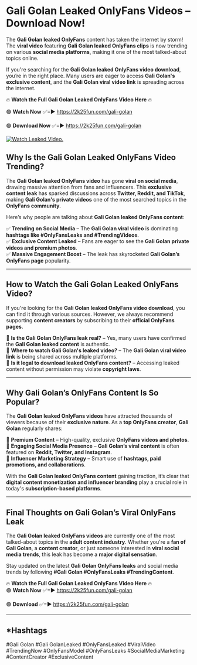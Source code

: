 # Gali Golan Leaked OnlyFans Videos – Download Now!

The **Gali Golan leaked OnlyFans** content has taken the internet by storm! The **viral video** featuring **Gali Golan leaked OnlyFans clips** is now trending on various **social media platforms**, making it one of the most talked-about topics online.  

If you're searching for the **Gali Golan leaked OnlyFans video download**, you’re in the right place. Many users are eager to access **Gali Golan's exclusive content**, and the **Gali Golan viral video link** is spreading across the internet.  

🔥 **Watch the Full Gali Golan Leaked OnlyFans Video Here** 🔥  

🟢 **Watch Now** ✅=► https://2k25fun.com/gali-golan

🟢 **Download Now** ✅=► https://2k25fun.com/gali-golan

[![Watch Leaked Video.](https://miro.medium.com/v2/resize:fit:828/format:webp/1*cilzJN44JGOrTw9NJCrNHA.gif "Watch Leaked Video")](https://2k25fun.com/gali-golan)

## **Why Is the Gali Golan Leaked OnlyFans Video Trending?**  

The **Gali Golan leaked OnlyFans video** has gone **viral on social media**, drawing massive attention from fans and influencers. This **exclusive content leak** has sparked discussions across **Twitter, Reddit, and TikTok**, making **Gali Golan's private videos** one of the most searched topics in the **OnlyFans community**.  

Here’s why people are talking about **Gali Golan leaked OnlyFans content**:  

✅ **Trending on Social Media** – The **Gali Golan viral video** is dominating **hashtags like #OnlyFansLeaks and #TrendingVideos**.  
✅ **Exclusive Content Leaked** – Fans are eager to see the **Gali Golan private videos and premium photos**.  
✅ **Massive Engagement Boost** – The leak has skyrocketed **Gali Golan’s OnlyFans page** popularity.  

---

## **How to Watch the Gali Golan Leaked OnlyFans Video?**  

If you're looking for the **Gali Golan leaked OnlyFans video download**, you can find it through various sources. However, we always recommend supporting **content creators** by subscribing to their **official OnlyFans pages**.  

🔹 **Is the Gali Golan OnlyFans leak real?** – Yes, many users have confirmed the **Gali Golan leaked content** is authentic.  
🔹 **Where to watch Gali Golan's leaked video?** – The **Gali Golan viral video link** is being shared across multiple platforms.  
🔹 **Is it legal to download leaked OnlyFans content?** – Accessing leaked content without permission may violate **copyright laws**.  

---

## **Why Gali Golan’s OnlyFans Content Is So Popular?**  

The **Gali Golan leaked OnlyFans videos** have attracted thousands of viewers because of their **exclusive nature**. As a **top OnlyFans creator**, **Gali Golan** regularly shares:  

📌 **Premium Content** – High-quality, exclusive **OnlyFans videos and photos**.  
📌 **Engaging Social Media Presence** – **Gali Golan’s viral content** is often featured on **Reddit, Twitter, and Instagram**.  
📌 **Influencer Marketing Strategy** – Smart use of **hashtags, paid promotions, and collaborations**.  

With the **Gali Golan leaked OnlyFans content** gaining traction, it’s clear that **digital content monetization and influencer branding** play a crucial role in today's **subscription-based platforms**.  

---

## **Final Thoughts on Gali Golan’s Viral OnlyFans Leak**  

The **Gali Golan leaked OnlyFans videos** are currently one of the most talked-about topics in the **adult content industry**. Whether you're a **fan of Gali Golan**, a **content creator**, or just someone interested in **viral social media trends**, this leak has become a **major digital sensation**.  

Stay updated on the latest **Gali Golan OnlyFans leaks** and social media trends by following **#Gali Golan #OnlyFansLeaks #TrendingContent**.  

🔥 **Watch the Full Gali Golan Leaked OnlyFans Video Here** 🔥  
🟢 **Watch Now** ✅=► https://2k25fun.com/gali-golan

🟢 **Download** ✅=► https://2k25fun.com/gali-golan

---

## *Hashtags
#Gali Golan #Gali GolanLeaked #OnlyFansLeaked #ViralVideo #TrendingNow #OnlyFansModel #OnlyFansLeaks #SocialMediaMarketing #ContentCreator #ExclusiveContent  